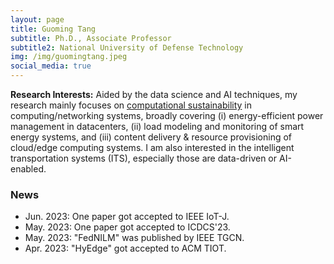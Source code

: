 ```yaml
---
layout: page
title: Guoming Tang
subtitle: Ph.D., Associate Professor
subtitle2: National University of Defense Technology
img: /img/guomingtang.jpeg
social_media: true
---
```


<!--- I am currently an Associate Professor College of Systems Engineering, National University of Defense Technology. I received the Ph.D. degree in Computer Science from the <a href="https://www.uvic.ca/" target="_blank">University of Victoria</a>, Canada, and both the Bachelor's and Master's degrees from the National University of Defense Technology, China. I was also a visiting research scholar of the <a href="https://uwaterloo.ca/" target="_blank">University of Waterloo</a>, Canada. -->

**Research Interests:** Aided by the data science and AI techniques, my research mainly focuses on <a href="https://en.wikipedia.org/wiki/Computational_sustainability" target="_blank">computational sustainability</a> in computing/networking systems, broadly covering (i) energy-efficient power management in datacenters, (ii) load modeling and monitoring of smart energy systems, and (iii) content delivery & resource provisioning of cloud/edge computing systems. I am also interested in the intelligent transportation systems (ITS), especially those are data-driven or AI-enabled.

<!--- For more research interests, please refer to my [publications](/publications).-->

### News

- Jun. 2023: One paper got accepted to IEEE IoT-J.
- May. 2023: One paper got accepted to ICDCS'23.
- May. 2023: "FedNILM" was published by IEEE TGCN.
- Apr. 2023: "HyEdge" got accepted to ACM TIOT.
